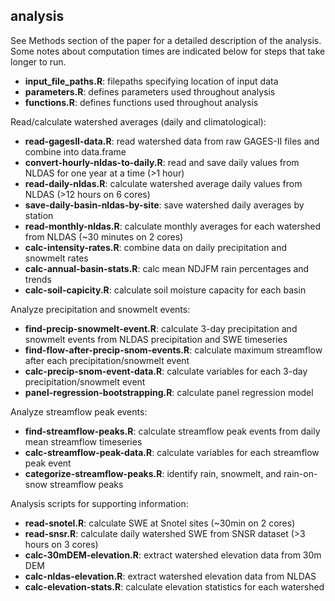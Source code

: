 ## analysis

See Methods section of the paper for a detailed description of the analysis. Some notes about computation times are indicated below for steps that take longer to run. 

* **input_file_paths.R**: filepaths specifying location of input data 
* **parameters.R**: defines parameters used throughout analysis
* **functions.R**: defines functions used throughout analysis

Read/calculate watershed averages (daily and climatological): 
* **read-gagesII-data.R**: read watershed data from raw GAGES-II files and combine into data.frame
* **convert-hourly-nldas-to-daily.R**: read and save daily values from NLDAS for one year at a time (>1 hour)
* **read-daily-nldas.R**: calculate watershed average daily values from NLDAS (>12 hours on 6 cores)
* **save-daily-basin-nldas-by-site**: save watershed daily averages by station
* **read-monthly-nldas.R**: calculate monthly averages for each watershed from NLDAS (~30 minutes on 2 cores)
* **calc-intensity-rates.R**: combine data on daily precipitation and snowmelt rates
* **calc-annual-basin-stats.R**: calc mean NDJFM rain percentages and trends
* **calc-soil-capicity.R**: calculate soil moisture capacity for each basin 

Analyze precipitation and snowmelt events: 
* **find-precip-snowmelt-event.R**: calculate 3-day precipitation and snowmelt events from NLDAS precipitation and SWE timeseries
* **find-flow-after-precip-snom-events.R**: calculate maximum streamflow after each precipitation/snowmelt event  
* **calc-precip-snom-event-data.R**: calculate variables for each 3-day precipitation/snowmelt event
* **panel-regression-bootstrapping.R**: calculate panel regression model 

Analyze streamflow peak events: 
* **find-streamflow-peaks.R**: calculate streamflow peak events from daily mean streamflow timeseries
* **calc-streamflow-peak-data.R**: calculate variables for each streamflow peak event
* **categorize-streamflow-peaks.R**: identify rain, snowmelt, and rain-on-snow streamflow peaks 

Analysis scripts for supporting information: 
* **read-snotel.R**: calculate SWE at Snotel sites (~30min on 2 cores)
* **read-snsr.R**: calculate daily watershed SWE from SNSR dataset (>3 hours on 3 cores)
* **calc-30mDEM-elevation.R**: extract watershed elevation data from 30m DEM 
* **calc-nldas-elevation.R**: extract watershed elevation data from NLDAS
* **calc-elevation-stats.R**: calculate elevation statistics for each watershed
